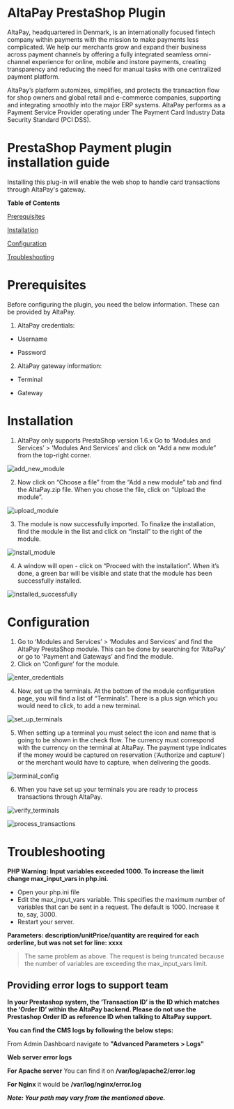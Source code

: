 # AltaPay PrestaShop Plugin

AltaPay, headquartered in Denmark, is an internationally focused fintech company within payments with the mission to make payments less complicated. We help our merchants grow and expand their business across payment channels by offering a fully integrated seamless omni-channel experience for online, mobile and instore payments, creating transparency and reducing the need for manual tasks with one centralized payment platform.

AltaPay’s platform automizes, simplifies, and protects the transaction flow for shop owners and global retail and e-commerce companies, supporting and integrating smoothly into the major ERP systems. AltaPay performs as a Payment Service Provider operating under The Payment Card Industry Data Security Standard (PCI DSS).

# PrestaShop Payment plugin installation guide

Installing this plug-in will enable the web shop to handle card transactions through AltaPay's gateway.

**Table of Contents**

[Prerequisites](#prerequisites)

[Installation](#installation)

[Configuration](#configuration)

[Troubleshooting](#troubleshooting)

# Prerequisites

Before configuring the plugin, you need the below information. These can
be provided by AltaPay.

1.  AltaPay credentials:

-   Username

-   Password

2.  AltaPay gateway information:

-   Terminal

-   Gateway

# Installation

1. AltaPay only supports PrestaShop version 1.6.x
Go to ‘Modules and Services’ > ‘Modules And Services’ and click on “Add a new module” from the top-right corner.

![add_new_module](https://github.com/AltaPay/plugin-prestashop/blob/main/Docs/Installation/prestashop_modules_services.png)

2. Now click on “Choose a file” from the “Add a new module” tab and find the AltaPay.zip file. When you chose the file, click on “Upload the module”.

![upload_module](https://github.com/AltaPay/plugin-prestashop/blob/main/Docs/Installation/prestashop_add_altapay_module.png)

3. The module is now successfully imported. To finalize the installation, find the module in the list and click on “Install” to the right of the module.

![install_module](https://github.com/AltaPay/plugin-prestashop/blob/main/Docs/Installation/prestashop_altapay_module_installation.png)

4. A window will open - click on “Proceed with the installation”. When it’s done, a green bar will be visible and state that the module has been successfully installed.

![installed_successfully](https://github.com/AltaPay/plugin-prestashop/blob/main/Docs/Installation/prestashop_altapay_module_installation_confirm.png)

# Configuration

1. Go to ‘Modules and Services’ > ‘Modules and Services’ and find the AltaPay PrestaShop module. This can be done by searching for ‘AltaPay’ or go to ‘Payment and Gateways’ and find the module. 
2. Click on ‘Configure’ for the module. 

![enter_credentials](https://github.com/AltaPay/plugin-prestashop/blob/main/Docs/Configuration/prestashop_setup_altapay_credentials.png)

4. Now, set up the terminals. At the bottom of the module configuration page, you will find a list of “Terminals”. There is a plus sign which you would need to click, to add a new terminal.

![set_up_terminals](https://github.com/AltaPay/plugin-prestashop/blob/main/Docs/Configuration/prestashop_terminal_configuration.jpg)

5. When setting up a terminal you must select the icon and name that is going to be shown in the check flow.  The currency must correspond with the currency on the terminal at AltaPay.  The payment type indicates if the money would be captured on reservation (‘Authorize and capture’) or the merchant would have to capture, when delivering the goods.

![terminal_config](https://github.com/AltaPay/plugin-prestashop/blob/main/Docs/Configuration/prestashop_configure_altapay_terminal_detail.png)

6. When you have set up your terminals you are ready to process transactions through AltaPay.

![verify_terminals](https://github.com/AltaPay/plugin-prestashop/blob/main/Docs/Configuration/prestashop_payment_method_page.jpg)

![process_transactions](https://github.com/AltaPay/plugin-prestashop/blob/main/Docs/Configuration/prestashop_credit_card_payment_page.jpg)


# Troubleshooting

**PHP Warning: Input variables exceeded 1000. To increase the limit change max_input_vars in php.ini.**

- Open your php.ini file
- Edit the max_input_vars variable. This specifies the maximum number of variables that can be sent in a request. The default is 1000. Increase it to, say, 3000.
- Restart your server.

**Parameters: description/unitPrice/quantity are required for each orderline, but was not set for line: xxxx**
> The same problem as above. The request is being truncated because the number of variables are exceeding the max_input_vars limit.


## Providing error logs to support team


**In your Prestashop system, the ‘Transaction ID’ is the ID which matches the ‘Order ID’ within the AltaPay backend. Please do not use the Prestashop Order ID as reference ID when talking to AltaPay support.**


**You can find the CMS logs by following the below steps:**

From Admin Dashboard navigate to **"Advanced Parameters > Logs"** 

**Web server error logs**

**For Apache server** You can find it on **/var/log/apache2/error.log** 
 
**For Nginx** it would be **/var/log/nginx/error.log** 

**_Note: Your path may vary from the mentioned above._**


